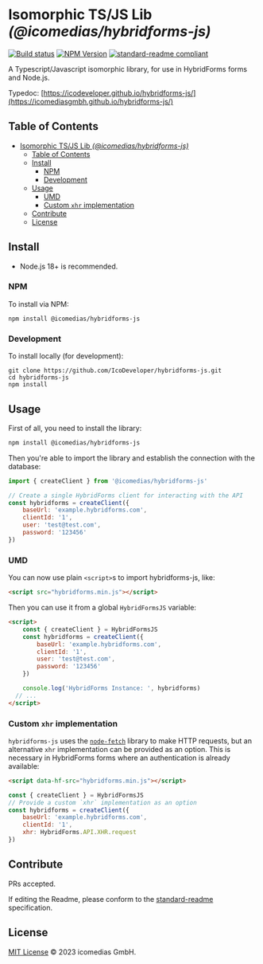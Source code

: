 # Isomorphic TS/JS Lib _(@icomedias/hybridforms-js)_

[![Build status](https://img.shields.io/github/actions/workflow/status/IcoDeveloper/hybridforms-js/main.yml?branch=main)](https://github.com/IcoDeveloper/hybridforms-js/actions?query=workflow%3A%22Node.js+CI%22)
[![NPM Version](https://img.shields.io/npm/v/@icomedias/hybridforms-js.svg)](https://npm.im/@icomedias/hybridforms-js)
[![standard-readme compliant](https://img.shields.io/badge/readme%20style-standard-brightgreen.svg)](https://github.com/RichardLitt/standard-readme)

A Typescript/Javascript isomorphic library, for use in HybridForms forms and Node.js.

Typedoc: [https://icodeveloper.github.io/hybridforms-js/](https://icomediasgmbh.github.io/hybridforms-js/)

## Table of Contents

- [Isomorphic TS/JS Lib _(@icomedias/hybridforms-js)_](#isomorphic-tsjs-lib-icomediashybridforms-js)
  - [Table of Contents](#table-of-contents)
  - [Install](#install)
    - [NPM](#npm)
    - [Development](#development)
  - [Usage](#usage)
    - [UMD](#umd)
    - [Custom `xhr` implementation](#custom-xhr-implementation)
  - [Contribute](#contribute)
  - [License](#license)

## Install

- Node.js 18+ is recommended.

### NPM

To install via NPM:

```
npm install @icomedias/hybridforms-js
```

### Development

To install locally (for development):

```
git clone https://github.com/IcoDeveloper/hybridforms-js.git
cd hybridforms-js
npm install
```

## Usage

First of all, you need to install the library:

```sh
npm install @icomedias/hybridforms-js
```

Then you're able to import the library and establish the connection with the database:

```js
import { createClient } from '@icomedias/hybridforms-js'

// Create a single HybridForms client for interacting with the API
const hybridforms = createClient({
    baseUrl: 'example.hybridforms.com',
    clientId: '1',
    user: 'test@test.com',
    password: '123456'
})
```

### UMD

You can now use plain `<script>`s to import hybridforms-js, like:

```html
<script src="hybridforms.min.js"></script>
```

Then you can use it from a global `HybridFormsJS` variable:

```html
<script>
    const { createClient } = HybridFormsJS
    const hybridforms = createClient({
        baseUrl: 'example.hybridforms.com',
        clientId: '1',
        user: 'test@test.com',
        password: '123456'
    })

    console.log('HybridForms Instance: ', hybridforms)
  // ...
</script>
```

### Custom `xhr` implementation

`hybridforms-js` uses the [`node-fetch`](https://www.npmjs.com/package/node-fetch) library to make HTTP requests, but an alternative `xhr` implementation can be provided as an option. This is necessary in HybridForms forms where an authentication is already available:

```html
<script data-hf-src="hybridforms.min.js"></script>
```

```js
const { createClient } = HybridFormsJS
// Provide a custom `xhr` implementation as an option
const hybridforms = createClient({
    baseUrl: 'example.hybridforms.com',
    clientId: '1',
    xhr: HybridForms.API.XHR.request
})
```

## Contribute

PRs accepted.

If editing the Readme, please conform to the
[standard-readme](https://github.com/RichardLitt/standard-readme) specification.

## License

[MIT License](LICENSE.md) © 2023 icomedias GmbH.
